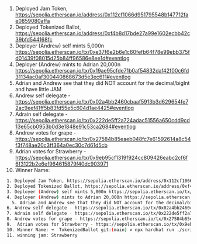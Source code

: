 1. Deployed Jam Token, https://sepolia.etherscan.io/address/0x112cf1066d951795548b147712fae0859080affa
2. Deployed Tokenized Ballot, https://sepolia.etherscan.io/address/0xf4b8d17bde27a99e1602ecbb42c39bfd544168fc
3. Deployer (Andrew) self mints 5,000n https://sepolia.etherscan.io/tx/0xe37f6e2b6e1c60fefb64f78e99ebb375fd01439f08015d25b84ff96586e8ee1d#eventlog
4. Deployer (Andrew) mints to Adrian 20,000n https://sepolia.etherscan.io/tx/0x19ae95cfde71b0af54832daf42f00c6fd31134ac0af300440868673d5e3ec611#eventlog
5. Adrian and Andrew see that they did NOT account for the decimal/bigInt and have little JAM
6. Andrew self delegate - https://sepolia.etherscan.io/tx/0x02a4bb2460cbaaf5913b3d629654fe72ac9eef41ff5b83fd55e5c604d1ae4425#eventlog
7. Adrain self delegate - https://sepolia.etherscan.io/tx/0x222de5ff2a724adac51556a650cdd9cd13e65cb0953b0d3e1848e91c53ca2684#eventlog
8. Andrew votes for grape - https://sepolia.etherscan.io/tx/0x27584b85eaeb048fc7e61592614a8c54f3f748ae20c3ff364a0ec30c7d61d5cb
9. Adrian votes for Strawberry - https://sepolia.etherscan.io/tx/0x9eb95cf1319f924cc809426eabc2cf6f6f3122b2e6ef964615879f40dc903971
10. Winner Name:

```bash
1. Deployed Jam Token, https://sepolia.etherscan.io/address/0x112cf1066d951795548b147712fae0859080affa
2. Deployed Tokenized Ballot, https://sepolia.etherscan.io/address/0xf4b8d17bde27a99e1602ecbb42c39bfd544168fc
3. Deployer (Andrew) self mints 5,000n https://sepolia.etherscan.io/tx/0xe37f6e2b6e1c60fefb64f78e99ebb375fd01439f08015d25b84ff96586e8ee1d#eventlog
4. Deployer (Andrew) mints to Adrian 20,000n https://sepolia.etherscan.io/tx/0x19ae95cfde71b0af54832daf42f00c6fd31134ac0af300440868673d5e3ec611#eventlog
  5. Adrian and Andrew see that they did NOT account for the decimal/bigInt and have little JAM
6. Andrew self delegate - https://sepolia.etherscan.io/tx/0x02a4bb2460cbaaf5913b3d629654fe72ac9eef41ff5b83fd55e5c604d1ae4425#eventlog
7. Adrain self delegate - https://sepolia.etherscan.io/tx/0x222de5ff2a724adac51556a650cdd9cd13e65cb0953b0d3e1848e91c53ca2684#eventlog
8. Andrew votes for grape - https://sepolia.etherscan.io/tx/0x27584b85eaeb048fc7e61592614a8c54f3f748ae20c3ff364a0ec30c7d61d5cb
9.  Adrian votes for Strawberry - https://sepolia.etherscan.io/tx/0x9eb95cf1319f924cc809426eabc2cf6f6f3122b2e6ef964615879f40dc903971
10. Winner Name: ➜  TokenizedBallot git:(main) ✗ npx hardhat run ./scripts/interactWithTokenizedBallot.ts
11. winning jam: Strawberry

```
